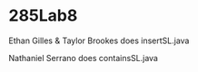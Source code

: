 # 285Lab8

Ethan Gilles & Taylor Brookes does insertSL.java

Nathaniel Serrano does containsSL.java
